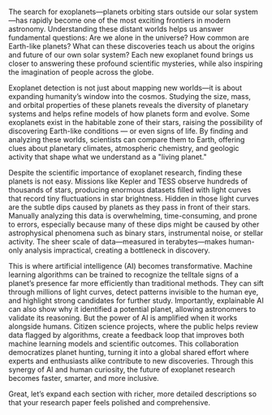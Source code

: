 The search for exoplanets—planets orbiting stars outside our solar system—has rapidly become one of the most exciting frontiers in modern astronomy. Understanding these distant worlds helps us answer fundamental questions: Are we alone in the universe? How common are Earth-like planets? What can these discoveries teach us about the origins and future of our own solar system? Each new exoplanet found brings us closer to answering these profound scientific mysteries, while also inspiring the imagination of people across the globe. 

Exoplanet detection is not just about mapping new worlds—it is about expanding humanity’s window into the cosmos. Studying the size, mass, and orbital properties of these planets reveals the diversity of planetary systems and helps refine models of how planets form and evolve. Some exoplanets exist in the habitable zone of their stars, raising the possibility of discovering Earth-like conditions — or even signs of life. By finding and analyzing these worlds, scientists can compare them to Earth, offering clues about planetary climates, atmospheric chemistry, and geologic activity that shape what we understand as a "living planet." 

Despite the scientific importance of exoplanet research, finding these planets is not easy. Missions like Kepler and TESS observe hundreds of thousands of stars, producing enormous datasets filled with light curves that record tiny fluctuations in star brightness. Hidden in those light curves are the subtle dips caused by planets as they pass in front of their stars. Manually analyzing this data is overwhelming, time-consuming, and prone to errors, especially because many of these dips might be caused by other astrophysical phenomena such as binary stars, instrumental noise, or stellar activity. The sheer scale of data—measured in terabytes—makes human-only analysis impractical, creating a bottleneck in discovery. 

This is where artificial intelligence (AI) becomes transformative. Machine learning algorithms can be trained to recognize the telltale signs of a planet’s presence far more efficiently than traditional methods. They can sift through millions of light curves, detect patterns invisible to the human eye, and highlight strong candidates for further study. Importantly, explainable AI can also show why it identified a potential planet, allowing astronomers to validate its reasoning. But the power of AI is amplified when it works alongside humans. Citizen science projects, where the public helps review data flagged by algorithms, create a feedback loop that improves both machine learning models and scientific outcomes. This collaboration democratizes planet hunting, turning it into a global shared effort where experts and enthusiasts alike contribute to new discoveries. Through this synergy of AI and human curiosity, the future of exoplanet research becomes faster, smarter, and more inclusive. 

Great, let’s expand each section with richer, more detailed descriptions so that your research paper feels polished and comprehensive. 